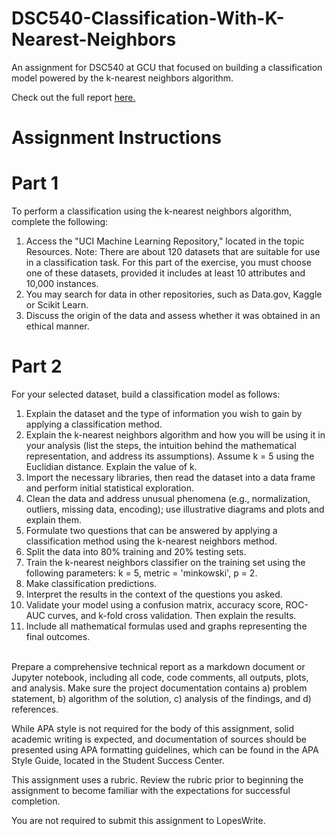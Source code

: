 # DSC540-Classification-With-K-Nearest-Neighbors
 An assignment for DSC540 at GCU that focused on building a classification model powered by the k-nearest neighbors algorithm. 

Check out the full report [here.](https://github.com/jhould007/DSC540-Classification-With-K-Nearest-Neighbors/blob/main/Classification%20with%20K-Nearest%20Neighbors.ipynb)

# Assignment Instructions

# Part 1
To perform a classification using the k-nearest neighbors algorithm, complete the following:
1. Access the "UCI Machine Learning Repository," located in the topic Resources. Note: There are about 120 datasets that are suitable for use in a classification task. For this part of the exercise, you must choose one of these datasets, provided it includes at least 10 attributes and 10,000 instances.
2. You may search for data in other repositories, such as Data.gov, Kaggle or Scikit Learn.
3. Discuss the origin of the data and assess whether it was obtained in an ethical manner.

# Part 2
For your selected dataset, build a classification model as follows:
1. Explain the dataset and the type of information you wish to gain by applying a classification method.
2. Explain the k-nearest neighbors algorithm and how you will be using it in your analysis (list the steps, the intuition behind the mathematical representation, and address its assumptions). Assume k = 5 using the Euclidian distance. Explain the value of k.
3. Import the necessary libraries, then read the dataset into a data frame and perform initial statistical exploration.
4. Clean the data and address unusual phenomena (e.g., normalization, outliers, missing data, encoding); use illustrative diagrams and plots and explain them.
5. Formulate two questions that can be answered by applying a classification method using the k-nearest neighbors method.
6. Split the data into 80% training and 20% testing sets.
7. Train the k-nearest neighbors classifier on the training set using the following parameters: k = 5, metric = 'minkowski', p = 2. 
8. Make classification predictions.
9. Interpret the results in the context of the questions you asked.
10. Validate your model using a confusion matrix, accuracy score, ROC-AUC curves, and k-fold cross validation. Then explain the results.
11. Include all mathematical formulas used and graphs representing the final outcomes. <br><br>

Prepare a comprehensive technical report as a markdown document or Jupyter notebook, including all code, code comments, all outputs, plots, and analysis. Make sure the project documentation contains a) problem statement, b) algorithm of the solution, c) analysis of the findings, and d) references.

While APA style is not required for the body of this assignment, solid academic writing is expected, and documentation of sources should be presented using APA formatting guidelines, which can be found in the APA Style Guide, located in the Student Success Center.   

This assignment uses a rubric. Review the rubric prior to beginning the assignment to become familiar with the expectations for successful completion.

You are not required to submit this assignment to LopesWrite.
